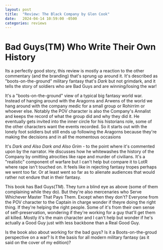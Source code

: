 ```yaml
---
layout: post
title:  "Review: The Black Company by Glen Cook"
date:   2024-04-14 10:59:00 -0500
categories: reviews
---
```


# Bad Guys(TM) Who Write Their Own History

Its a perfectly good story, this review is mostly a reaction to the other commentary (and the branding) that's sprung up around it. It's described as "boots-on-the-ground" military fantasy that's *Dark* but not grimdark, and it tells the story of soldiers who are Bad Guys and are winning/losing the war!

It's a "boots-on-the-ground" view of a typical big fantasy world war. Instead of hanging around with the Aragorns and Arwens of the world we hang around with the company medic for a small group or Rohirrim or whoever else. Notably the POV character is also the Company's Annalist and keeps the record of what the group did and why they did it. He eventually gets invited into the inner circle for his historians role, some of the other characters want the events recorded. So it starts out with the lonely foot soldiers but still ends up following the Aragorns because they're making the decisions and in all the momentous occasions 

It's *Dark and Also Dark and Also Grim* - to the point where it's commented upon by the narrator. He discusses how he whitewashes the history of the Company by omitting atrocities like rape and murder of civilians. It's a "realistic" component of warfare but I can't help but compare it to LotR where rape isn't touched on. It feels like in rejecting fantasy tropes perhaps we went too far. Or at least went so far as to alienate audiences that would rather not endure that in their fantasy.

This book has Bad Guys(TM). They turn a blind eye as above (some of them complaining while they do). But they're also mercenaries who Serve Whichever Master That Pays Them. Except when they don't? Everyone from the POV character to the Captain in charge wonder if theyre doing the right thing. If they're helping the right people. Some of it's from their own sense of self-preservation, wondering if they're working for a guy that'll get them all killed. Mostly it's the main character and I can't help but wonder if he's actually a Good Guy just with less backbone than a Real Good Guy.

Is the book also about working for the bad guys? Is it a Boots-on-the-groud perspective on a war? Is it the basis for all modern military fantasy (as it said on the cover of my edition)?
